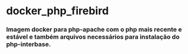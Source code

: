 # docker_php_firebird
<h3>Imagem docker para php-apache com o php mais recente e estável e também arquivos necessários para instalação do php-interbase. </h3>
